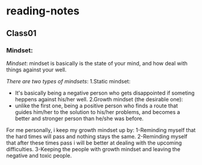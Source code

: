 # **reading-notes**

## Class01

### Mindset:
*Mindset*: mindset is basically is the state of your mind, and how deal with things against your well.

*There are two types of mindsets*:
1.Static mindset:
  - It's basically being a negative person who gets disappointed if someting heppens against his/her well.
2.Growth mindset (the desirable one):
  - unlike the first one, being a positive person who finds a route that guides him/her to the solution to his/her problems, and becomes a better and stronger person than he/she was before.

For me personally, i keep my growth mindset up by:
1-Reminding myself that the hard times will pass and nothing stays the same.
2-Reminding myself that after these times pass i will be better at dealing with the upcoming difficulties.
3-Keeping the people with growth mindset and leaving the negative and toxic people.

